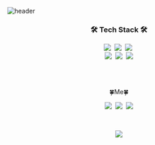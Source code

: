 

![header](https://capsule-render.vercel.app/api?type=slice&color=9370DB&fontColor=E6E6FA&height=250&fontAlign=50&section=header&text=HyoBin&fontSize=70&animation=fadeIn)
<br />

<h3 align="center">🛠 Tech Stack 🛠</h3>
<p align="center">
    <img src="https://img.shields.io/badge/Sass-CC6699?style=flat-square&logo=Sass&logoColor=white" />&nbsp
    <img src="https://img.shields.io/badge/React-61DAFB?style=flat-square&logo=React&logoColor=white" />&nbsp
<!--     <img src="https://img.shields.io/badge/Unity-000000?style=flat-square&logo=Unity&logoColor=white" />&nbsp -->
    <img src="https://img.shields.io/badge/CSS3-1572B6?style=flat-square&logo=CSS3&logoColor=white" />&nbsp
    <br />
    <img src="https://img.shields.io/badge/TypeScript-3178C6?style=flat-square&logo=TypeScript&logoColor=white" />&nbsp
<!--     <img src="https://img.shields.io/badge/C++-00599C?style=flat-square&logo=C%2B%2B&logoColor=white" />&nbsp -->
    <img src="https://img.shields.io/badge/JavaScript-F7DF1E?style=flat-square&logo=JavaScript&logoColor=white" />&nbsp
    <img src="https://img.shields.io/badge/Next.js-000000?style=flat-square&logo=Next.js&logoColor=white" />
</p>

<br />
<br />
<p align="center">🍀Me🍀</p>
<p align="center">
    <a href="https://devstu.co.kr"><img src="https://img.shields.io/badge/Devstu-00B0EA?style=flat-square&logo=Iconify&logoColor=white" /></a>&nbsp
 <a href="https://www.notion.so/Hyobin-6c934be7ef6341f78f895e24b84cfd15"><img src="https://img.shields.io/badge/About-14BF96?style=flat-square&logo=Instacart&logoColor=white" /></a>&nbsp
    <a href="mailto:hbin12212@gmail.com"
        ><img src="https://img.shields.io/badge/Gmail-EA4335?style=flat-square&logo=Gmail&logoColor=white"
    /></a>
</p>
<br />

  <div align=center>

![](https://readme-stickers.vercel.app/api/kodeveloper?name=김효빈&theme=dark)
	
</div>
